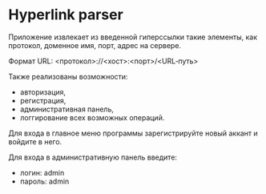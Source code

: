 # Hyperlink parser

Приложение извлекает из введенной гиперссылки такие элементы, как протокол, доменное имя, порт, адрес на сервере.

Формат URL: <протокол>://<хост>:<порт>/<URL‐путь>

Также реализованы возможности:
- авторизация,
- регистрация,
- административная панель,
- логгирование всех возможных операций.

Для входа в главное меню программы зарегистрируйте новый аккант и войдите в него.

Для входа в административную панель введите:
- логин: admin
- пароль: admin
